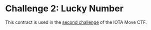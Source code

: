 # Challenge 2: Lucky Number

This contract is used in the [second challenge](../../../../content/developer/iota-move-ctf/challenge_2.mdx) of the IOTA Move CTF.
